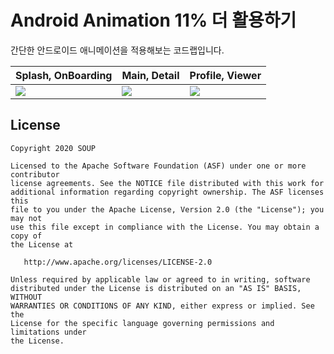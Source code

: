 # Android Animation 11% 더 활용하기

간단한 안드로이드 애니메이션을 적용해보는 코드랩입니다.

| Splash, OnBoarding | Main, Detail | Profile, Viewer |
| ------------------ | ------------ | --------------- |
| <img src='https://github.com/fornewid/android-animation-11p-more/tree/end/screenshots/preview_01.gif' /> | <img src='https://github.com/fornewid/android-animation-11p-more/tree/end/screenshots/preview_02.gif' /> | <img src='https://github.com/fornewid/android-animation-11p-more/tree/end/screenshots/preview_03.gif' /> |

## License

```
Copyright 2020 SOUP

Licensed to the Apache Software Foundation (ASF) under one or more contributor
license agreements. See the NOTICE file distributed with this work for
additional information regarding copyright ownership. The ASF licenses this
file to you under the Apache License, Version 2.0 (the "License"); you may not
use this file except in compliance with the License. You may obtain a copy of
the License at

   http://www.apache.org/licenses/LICENSE-2.0

Unless required by applicable law or agreed to in writing, software
distributed under the License is distributed on an "AS IS" BASIS, WITHOUT
WARRANTIES OR CONDITIONS OF ANY KIND, either express or implied. See the
License for the specific language governing permissions and limitations under
the License.
```
